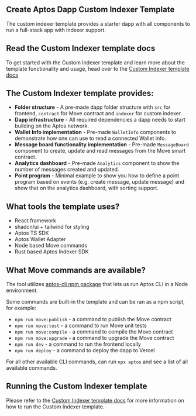 ## Create Aptos Dapp Custom Indexer Template

The custom indexer template provides a starter dapp with all components to run a full-stack app with indexer support.

## Read the Custom Indexer template docs

To get started with the Custom Indexer template and learn more about the template functionality and usage, head over to the [Custom Indexer template docs](https://learn.aptoslabs.com/en/dapp-templates/custom-indexer-template)

## The Custom Indexer template provides:

- **Folder structure** - A pre-made dapp folder structure with `src` for frontend, `contract` for Move contract and `indexer` for custom indexer.
- **Dapp infrastructure** - All required dependencies a dapp needs to start building on the Aptos network.
- **Wallet Info implementation** - Pre-made `WalletInfo` components to demonstrate how one can use to read a connected Wallet info.
- **Message board functionality implementation** - Pre-made `MessageBoard` component to create, update and read messages from the Move smart contract.
- **Analytics dashboard** - Pre-made `Analytics` component to show the number of messages created and updated.
- **Point program** - Minimal example to show you how to define a point program based on events (e.g. create message, update message) and show that on the analytics dashboard, with sorting support.

## What tools the template uses?

- React framework
- shadcn/ui + tailwind for styling
- Aptos TS SDK
- Aptos Wallet Adapter
- Node based Move commands
- Rust based Aptos Indexer SDK

## What Move commands are available?

The tool utilizes [aptos-cli npm package](https://github.com/aptos-labs/aptos-cli) that lets us run Aptos CLI in a Node environment.

Some commands are built-in the template and can be ran as a npm script, for example:

- `npm run move:publish` - a command to publish the Move contract
- `npm run move:test` - a command to run Move unit tests
- `npm run move:compile` - a command to compile the Move contract
- `npm run move:upgrade` - a command to upgrade the Move contract
- `npm run dev` - a command to run the frontend locally
- `npm run deploy` - a command to deploy the dapp to Vercel

For all other available CLI commands, can run `npx aptos` and see a list of all available commands.

## Running the Custom Indexer template

Please refer to the [Custom Indexer template docs](https://learn.aptoslabs.com/en/dapp-templates/custom-indexer-template) for more information on how to run the Custom Indexer template.

